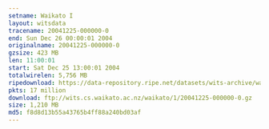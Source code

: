```yaml
---
setname: Waikato I
layout: witsdata
tracename: 20041225-000000-0
end: Sun Dec 26 00:00:01 2004
originalname: 20041225-000000-0
gzsize: 423 MB
len: 11:00:01
start: Sat Dec 25 13:00:01 2004
totalwirelen: 5,756 MB
ripedownload: https://data-repository.ripe.net/datasets/wits-archive/waikato/1/20041225-000000-0.gz
pkts: 17 million
download: ftp://wits.cs.waikato.ac.nz/waikato/1/20041225-000000-0.gz
size: 1,210 MB
md5: f8d8d13b55a43765b4ff88a240bd03af
---
```

